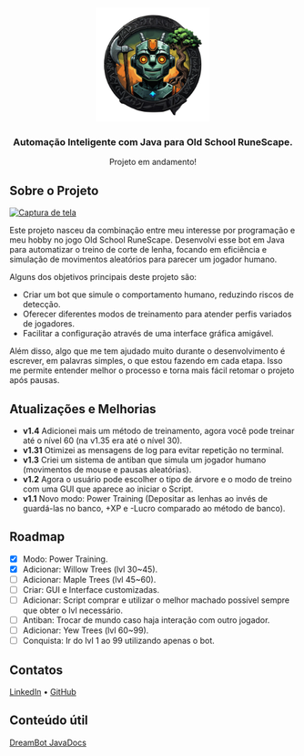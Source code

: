 <div align="center">
  <img src="src/images/logo.png" alt="Logo" width="200" height="200">
  <h3><strong>Automação Inteligente com Java para Old School RuneScape.</strong></h3>
  <p>Projeto em andamento!</p>
</div>

## Sobre o Projeto

[![Captura de tela](https://i.imgur.com/isLfHj9.png)](https://example.com)

Este projeto nasceu da combinação entre meu interesse por programação e meu hobby no jogo Old School RuneScape. Desenvolvi esse bot em Java para automatizar o treino de corte de lenha, focando em eficiência e simulação de movimentos aleatórios para parecer um jogador humano.

Alguns dos objetivos principais deste projeto são:

- Criar um bot que simule o comportamento humano, reduzindo riscos de detecção.
- Oferecer diferentes modos de treinamento para atender perfis variados de jogadores.
- Facilitar a configuração através de uma interface gráfica amigável.

Além disso, algo que me tem ajudado muito durante o desenvolvimento é escrever, em palavras simples, o que estou fazendo em cada etapa. Isso me permite entender melhor o processo e torna mais fácil retomar o projeto após pausas.

## Atualizações e Melhorias

- **v1.4** Adicionei mais um método de treinamento, agora você pode treinar até o nível 60 (na v1.35 era até o nível 30). 
- **v1.31** Otimizei as mensagens de log para evitar repetição no terminal.
- **v1.3** Criei um sistema de antiban que simula um jogador humano (movimentos de mouse e pausas aleatórias).
- **v1.2** Agora o usuário pode escolher o tipo de árvore e o modo de treino com uma GUI que aparece ao iniciar o Script.
- **v1.1** Novo modo: Power Training (Depositar as lenhas ao invés de guardá-las no banco, +XP e -Lucro comparado ao método de banco).


<!-- ROADMAP -->
## Roadmap

- [x] Modo: Power Training.
- [x] Adicionar: Willow Trees (lvl 30~45).
- [ ] Adicionar: Maple Trees (lvl 45~60).
- [ ] Criar: GUI e Interface customizadas.
- [ ] Adicionar: Script comprar e utilizar o melhor machado possível sempre que obter o lvl necessário.
- [ ] Antiban: Trocar de mundo caso haja interação com outro jogador.
- [ ] Adicionar: Yew Trees (lvl 60~99).
- [ ] Conquista: Ir do lvl 1 ao 99 utilizando apenas o bot.

## Contatos

[LinkedIn](https://www.linkedin.com/in/lukgoes) • [GitHub](https://github.com/lukegoes)

## Conteúdo útil

[DreamBot JavaDocs](https://dreambot.org/javadocs/overview-summary.html)
